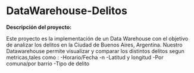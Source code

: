 # DataWarehouse-Delitos

**Descripción del proyecto:** 

Este proyecto es la implementación de un Data Warehouse con el objetivo de analizar los delitos en la Ciudad de Buenos Aires, Argentina. Nuestro Datawarehouse permite  visualizar y comparar los distintos delitos segun metricas,tales como : 
-Horario/Fecha -n
-Latitud y longitud
-Por comuna/por barrio
-Tipo de delito


